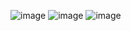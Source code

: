 ![image](https://user-images.githubusercontent.com/75119694/180636812-f0c78194-0821-41b5-ad97-d416d21ff514.png)
![image](https://user-images.githubusercontent.com/75119694/180636850-8fe26c7b-afa7-4706-95f4-3eecb415e72a.png)
![image](https://user-images.githubusercontent.com/75119694/180637019-87b3ab8f-ccdf-4edf-bc62-07d419a06514.png)

